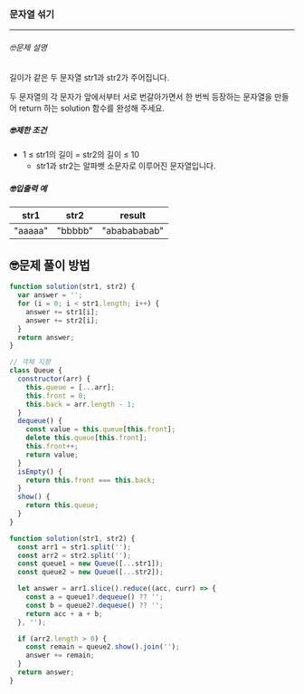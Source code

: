 ### 문자열 섞기

---

###### 🤓문제 설명

길이가 같은 두 문자열 str1과 str2가 주어집니다.

두 문자열의 각 문자가 앞에서부터 서로 번갈아가면서 한 번씩 등장하는 문자열을 만들어 return 하는 solution 함수를 완성해 주세요.

##### 🤓제한 조건

- 1 ≤ str1의 길이 = str2의 길이 ≤ 10
  - str1과 str2는 알파벳 소문자로 이루어진 문자열입니다.

##### 🤓입출력 예

| str1    | str2    | result       |
| ------- | ------- | ------------ |
| "aaaaa" | "bbbbb" | "ababababab" |

## 🤓문제 풀이 방법

```javascript
function solution(str1, str2) {
  var answer = '';
  for (i = 0; i < str1.length; i++) {
    answer += str1[i];
    answer += str2[i];
  }
  return answer;
}
```

```javascript
// 객체 지향
class Queue {
  constructor(arr) {
    this.queue = [...arr];
    this.front = 0;
    this.back = arr.length - 1;
  }
  dequeue() {
    const value = this.queue[this.front];
    delete this.queue[this.front];
    this.front++;
    return value;
  }
  isEmpty() {
    return this.front === this.back;
  }
  show() {
    return this.queue;
  }
}

function solution(str1, str2) {
  const arr1 = str1.split('');
  const arr2 = str2.split('');
  const queue1 = new Queue([...str1]);
  const queue2 = new Queue([...str2]);

  let answer = arr1.slice().reduce((acc, curr) => {
    const a = queue1?.dequeue() ?? '';
    const b = queue2?.dequeue() ?? '';
    return acc + a + b;
  }, '');

  if (arr2.length > 0) {
    const remain = queue2.show().join('');
    answer += remain;
  }
  return answer;
}
```
